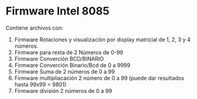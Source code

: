 # Firmware Intel 8085
Contiene archivos con:
1. Firmware Rotaciones y visualización por display matricial de 1, 2, 3 y 4 números.
2. Firmware para resta de 2 Números de 0-99 
3. Firmware Converción BCD/BINARIO
4. Firmware Converción Binario/Bcd de 0 a 9999
5. Firmware Suma de 2 números de 0 a 99
6. Firmware multipliacación 2 número de 0 a 99 (puede dar resultados hasta 99x99 = 9801)
7. Firmware división 2 números de 0 a 99 
